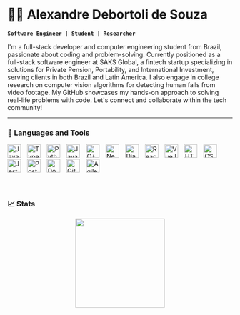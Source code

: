 # 🏄‍♂️ Alexandre Debortoli de Souza

**`Software Engineer | Student | Researcher`**

I'm a full-stack developer and computer engineering student from Brazil, passionate about coding and problem-solving. Currently positioned as a full-stack software engineer at SAKS Global, a fintech startup specializing in solutions for Private Pension, Portability, and International Investment, serving clients in both Brazil and Latin America. I also engage in college research on computer vision algorithms for detecting human falls from video footage. My GitHub showcases my hands-on approach to solving real-life problems with code. Let's connect and collaborate within the tech community!

---

### 🧰 Languages and Tools

<div>
    <img alt="Javascript" width="30px" style="padding-right:10px;"  src="https://cdn.jsdelivr.net/gh/devicons/devicon/icons/javascript/javascript-plain.svg" />
    <img alt="Typescript" width="30px" style="padding-right:10px;"  src="https://cdn.jsdelivr.net/gh/devicons/devicon/icons/typescript/typescript-plain.svg" />
    <img alt="Python" width="30px" style="padding-right:10px;"  src="https://cdn.jsdelivr.net/gh/devicons/devicon/icons/python/python-plain.svg" />
    <img alt="Java" width="30px" style="padding-right:10px;" src="https://cdn.jsdelivr.net/gh/devicons/devicon/icons/java/java-original.svg" />
    <img alt="C++" width="30px" style="padding-right:10px;" src="https://cdn.jsdelivr.net/gh/devicons/devicon/icons/cplusplus/cplusplus-original.svg" />
    <img alt="NestJs" width="30px" style="padding-right:10px;"  src="https://cdn.jsdelivr.net/gh/devicons/devicon/icons/nestjs/nestjs-original.svg" />
    <img alt="Django" width="30px" style="padding-right:10px;"  src="https://cdn.jsdelivr.net/gh/devicons/devicon@latest/icons/django/django-plain.svg" />
    <img alt="React" width="30px" style="padding-right:10px;"  src="https://cdn.jsdelivr.net/gh/devicons/devicon@latest/icons/react/react-original.svg" />
    <img alt="VueJs" width="30px" style="padding-right:10px;"  src="https://cdn.jsdelivr.net/gh/devicons/devicon/icons/vuejs/vuejs-original.svg" />
    <img alt="HTML" width="30px" style="padding-right:10px;"  src="https://cdn.jsdelivr.net/gh/devicons/devicon/icons/html5/html5-plain.svg" />
    <img alt="CSS" width="30px" style="padding-right:10px;"  src="https://cdn.jsdelivr.net/gh/devicons/devicon/icons/css3/css3-plain.svg" />
    <img alt="Jest" width="30px" style="padding-right:10px;"  src="https://cdn.jsdelivr.net/gh/devicons/devicon/icons/jest/jest-plain.svg" />
    <img alt="Postgres" width="30px" style="padding-right:10px;"  src="https://cdn.jsdelivr.net/gh/devicons/devicon/icons/postgresql/postgresql-plain.svg" />
    <img alt="Docker" width="30px" style="padding-right:10px;"  src="https://cdn.jsdelivr.net/gh/devicons/devicon/icons/docker/docker-plain.svg" />
    <img alt="Git" width="30px" style="padding-right:10px;"  src="https://cdn.jsdelivr.net/gh/devicons/devicon/icons/git/git-plain.svg" />
    <img alt="Agile Methodologies" width="30px" style="padding-right:10px;"  src="https://cdn.jsdelivr.net/gh/devicons/devicon/icons/jira/jira-original.svg" />
</div>
<br />

#

### 📈 Stats

<div align="center">
  <a href="https://github.com/alexandredebortoli">
  <img height="200em" src="https://github-readme-stats-lemon-phi-81.vercel.app/api?username=alexandredebortoli&hide=stars&show=reviews&show_icons=true&theme=dracula&hide_border=true&rank_icon=github"/>      
<!--   <img height="180em" src="https://github-readme-stats.vercel.app/api/top-langs/?username=alexandredebortoli&layout=compact&langs_count=8&hide=dart&theme=codeSTACKr"/> -->
</div>
